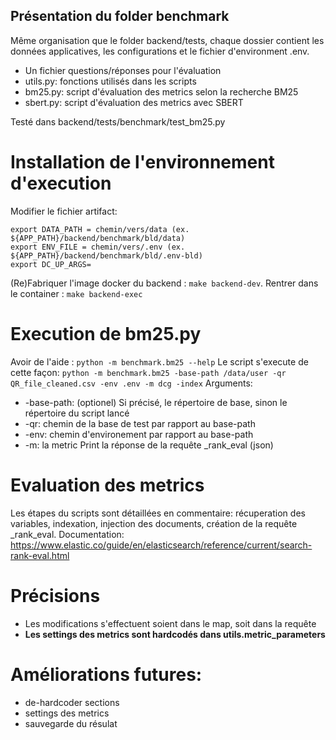 ## Présentation du folder benchmark
Même organisation que le folder backend/tests, chaque dossier contient les données applicatives, les configurations et le fichier d'environment .env.

- Un fichier questions/réponses pour l'évaluation
- utils.py: fonctions utilisés dans les scripts
- bm25.py: script d'évaluation des metrics selon la recherche BM25
- sbert.py: script d'évaluation des metrics avec SBERT

Testé dans backend/tests/benchmark/test_bm25.py

# Installation de l'environnement d'execution
Modifier le fichier artifact:
```export INDEX_NAME = nom de l'index à créer, ex: bld-benchmarck
export DATA_PATH = chemin/vers/data (ex. ${APP_PATH}/backend/benchmark/bld/data)
export ENV_FILE = chemin/vers/.env (ex. ${APP_PATH}/backend/benchmark/bld/.env-bld)
export DC_UP_ARGS=
```

(Re)Fabriquer l'image docker du backend : `make backend-dev`.
Rentrer dans le container : `make backend-exec`

# Execution de bm25.py
Avoir de l'aide : `python -m benchmark.bm25 --help`
Le script s'execute de cette façon: `python -m benchmark.bm25 -base-path /data/user -qr QR_file_cleaned.csv -env .env -m dcg -index`
Arguments:
- -base-path: (optionel) Si précisé, le répertoire de base, sinon le répertoire du script lancé
- -qr: chemin de la base de test par rapport au base-path
- -env: chemin d'environement par rapport au base-path
- -m: la metric
Print la réponse de la requête _rank_eval (json)

# Evaluation des metrics
Les étapes du scripts sont détaillées en commentaire: récuperation des variables, indexation, injection des documents, création de la requête _rank_eval.
Documentation: https://www.elastic.co/guide/en/elasticsearch/reference/current/search-rank-eval.html

# Précisions
- Les modifications s'effectuent soient dans le map, soit dans la requête
- **Les settings des metrics sont hardcodés dans utils.metric_parameters**

# Améliorations futures:
- de-hardcoder sections
- settings des metrics
- sauvegarde du résulat
